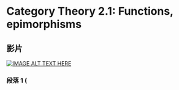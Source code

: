# Category Theory 2.1: Functions, epimorphisms

## 影片
[![IMAGE ALT TEXT HERE](https://img.youtube.com/vi/O2lZkr-aAqk/default.jpg)](https://www.youtube.com/watch?v=O2lZkr-aAqk)

### 段落 1 (
<!--stackedit_data:
eyJoaXN0b3J5IjpbMTQzMTUzNzc0XX0=
-->
